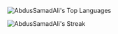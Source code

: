 ![AbdusSamadAli's Top Languages](https://github-readme-stats.vercel.app/api/top-langs/?username=AbdusSamadAli&theme=vue-dark&show_icons=true&hide_border=false&layout=compact)


![AbdusSamadAli's Streak](https://github-readme-streak-stats.herokuapp.com/?user=AbdusSamadAli&theme=vue-dark&hide_border=false)
